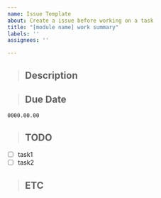 ```yaml
---
name: Issue Template
about: Create a issue before working on a task
title: "[module name] work summary"
labels: ''
assignees: ''

---
```


> ## Description

> ## Due Date
`0000.00.00`

> ## TODO
- [ ] task1
- [ ] task2

> ## ETC

